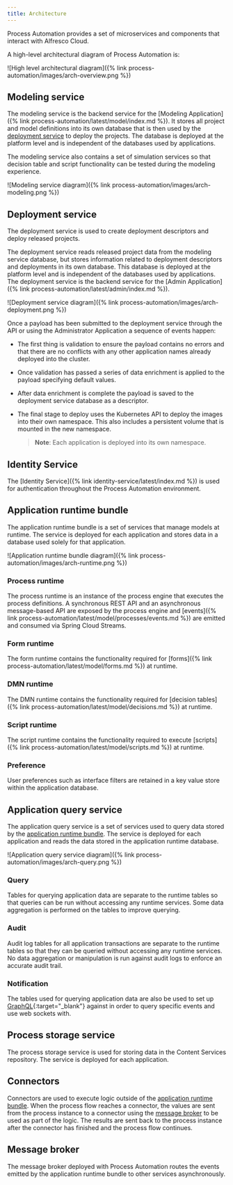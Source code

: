 ```yaml
---
title: Architecture
---
```


Process Automation provides a set of microservices and components that interact with Alfresco Cloud.

A high-level architectural diagram of Process Automation is:

![High level architectural diagram]({% link process-automation/images/arch-overview.png %})

## Modeling service

The modeling service is the backend service for the [Modeling Application]({% link process-automation/latest/model/index.md %}). It stores all project and model definitions into its own database that is then used by the [deployment service](#deployment-service) to deploy the projects. The database is deployed at the platform level and is independent of the databases used by applications.

The modeling service also contains a set of simulation services so that decision table and script functionality can be tested during the modeling experience.

![Modeling service diagram]({% link process-automation/images/arch-modeling.png %})

## Deployment service

The deployment service is used to create deployment descriptors and deploy released projects.

The deployment service reads released project data from the modeling service database, but stores information related to deployment descriptors and deployments in its own database. This database is deployed at the platform level and is independent of the databases used by applications. The deployment service is the backend service for the [Admin Application]({% link process-automation/latest/admin/index.md %}).

![Deployment service diagram]({% link process-automation/images/arch-deployment.png %})

Once a payload has been submitted to the deployment service through the API or using the Administrator Application a sequence of events happen:

* The first thing is validation to ensure the payload contains no errors and that there are no conflicts with any other application names already deployed into the cluster.

* Once validation has passed a series of data enrichment is applied to the payload specifying default values.

* After data enrichment is complete the payload is saved to the deployment service database as a descriptor.

* The final stage to deploy uses the Kubernetes API to deploy the images into their own namespace. This also includes a persistent volume that is mounted in the new namespace.

    > **Note**: Each application is deployed into its own namespace.

## Identity Service

The [Identity Service]({% link identity-service/latest/index.md %}) is used for authentication throughout the Process Automation environment.

## Application runtime bundle

The application runtime bundle is a set of services that manage models at runtime. The service is deployed for each application and stores data in a database used solely for that application.

![Application runtime bundle diagram]({% link process-automation/images/arch-runtime.png %})

### Process runtime

The process runtime is an instance of the process engine that executes the process definitions. A synchronous REST API and an asynchronous message-based API are exposed by the process engine and [events]({% link process-automation/latest/model/processes/events.md %}) are emitted and consumed via Spring Cloud Streams.

### Form runtime

The form runtime contains the functionality required for [forms]({% link process-automation/latest/model/forms.md %}) at runtime.

### DMN runtime

The DMN runtime contains the functionality required for [decision tables]({% link process-automation/latest/model/decisions.md %}) at runtime.

### Script runtime

The script runtime contains the functionality required to execute [scripts]({% link process-automation/latest/model/scripts.md %}) at runtime.

### Preference

User preferences such as interface filters are retained in a key value store within the application database.

## Application query service

The application query service is a set of services used to query data stored by the [application runtime bundle](#application-runtime-bundle). The service is deployed for each application and reads the data stored in the application runtime database.

![Application query service diagram]({% link process-automation/images/arch-query.png %})

### Query

Tables for querying application data are separate to the runtime tables so that queries can be run without accessing any runtime services. Some data aggregation is performed on the tables to improve querying.

### Audit

Audit log tables for all application transactions are separate to the runtime tables so that they can be queried without accessing any runtime services. No data aggregation or manipulation is run against audit logs to enforce an accurate audit trail.

### Notification

The tables used for querying application data are also be used to set up [GraphQL](https://graphql.org/learn/){:target="_blank"} against in order to query specific events and use web sockets with.

## Process storage service

The process storage service is used for storing data in the Content Services repository. The service is deployed for each application.

## Connectors

Connectors are used to execute logic outside of the [application runtime bundle](#application-runtime-bundle). When the process flow reaches a connector, the values are sent from the process instance to a connector using the [message broker](#message-broker) to be used as part of the logic. The results are sent back to the process instance after the connector has finished and the process flow continues.

## Message broker

The message broker deployed with Process Automation routes the events emitted by the application runtime bundle to other services asynchronously.
